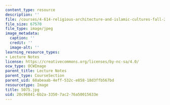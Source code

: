 ```yaml
---
content_type: resource
description: ''
file: /courses/4-614-religious-architecture-and-islamic-cultures-fall-2002/20c968416b2a33507ac276a50015633e_5075.jpg
file_size: 67570
file_type: image/jpeg
image_metadata:
  caption: ''
  credit: ''
  image-alt: ''
learning_resource_types:
- Lecture Notes
license: https://creativecommons.org/licenses/by-nc-sa/4.0/
ocw_type: OCWImage
parent_title: Lecture Notes
parent_type: CourseSection
parent_uid: 68abeaab-4eff-532c-e858-18d3ffb567bd
resourcetype: Image
title: 5075.jpg
uid: 20c96841-6b2a-3350-7ac2-76a50015633e
---
```

